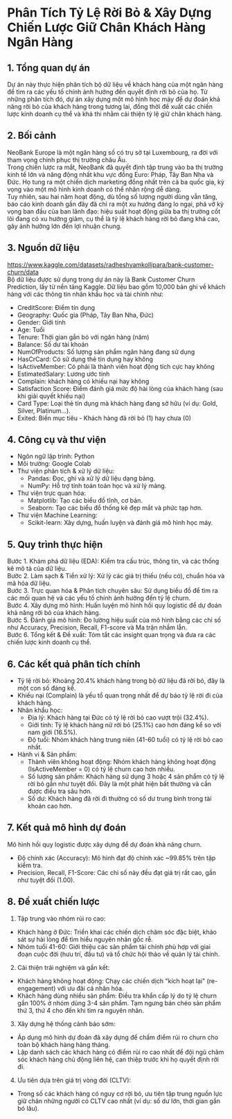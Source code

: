 # Phân Tích Tỷ Lệ Rời Bỏ & Xây Dựng Chiến Lược Giữ Chân Khách Hàng Ngân Hàng

## 1. Tổng quan dự án
Dự án này thực hiện phân tích bộ dữ liệu về khách hàng của một ngân hàng để tìm ra các yếu tố chính ảnh hưởng đến quyết định rời bỏ của họ. Từ những phân tích đó, dự án xây dựng một mô hình học máy để dự đoán khả năng rời bỏ của khách hàng trong tương lai, đồng thời đề xuất các chiến lược kinh doanh cụ thể và khả thi nhằm cải thiện tỷ lệ giữ chân khách hàng.
## 2. Bối cảnh  
NeoBank Europe là một ngân hàng số có trụ sở tại Luxembourg, ra đời với tham vọng chinh phục thị trường châu Âu.  
Trong chiến lược ra mắt, NeoBank đã quyết định tập trung vào ba thị trường kinh tế lớn và năng động nhất khu vực đồng Euro: Pháp, Tây Ban Nha và Đức. Họ tung ra một chiến dịch marketing đồng nhất trên cả ba quốc gia, kỳ vọng vào một mô hình kinh doanh có thể nhân rộng dễ dàng.  
Tuy nhiên, sau hai năm hoạt động, dù tổng số lượng người dùng vẫn tăng, báo cáo kinh doanh gần đây đã chỉ ra một xu hướng đáng lo ngại, phá vỡ kỳ vọng ban đầu của ban lãnh đạo: hiệu suất hoạt động giữa ba thị trường cốt lõi đang có xu hướng giảm, cụ thể là tỷ lệ khách hàng rời bỏ đang khá cao, gây ảnh hưởng lớn đến lợi nhuận chung.
## 3. Nguồn dữ liệu  
https://www.kaggle.com/datasets/radheshyamkollipara/bank-customer-churn/data   
Bộ dữ liệu được sử dụng trong dự án này là Bank Customer Churn Prediction, lấy từ nền tảng Kaggle. Dữ liệu bao gồm 10,000 bản ghi về khách hàng với các thông tin nhân khẩu học và tài chính như:
- CreditScore: Điểm tín dụng
- Geography: Quốc gia (Pháp, Tây Ban Nha, Đức)
- Gender: Giới tính
- Age: Tuổi
- Tenure: Thời gian gắn bó với ngân hàng (năm)
- Balance: Số dư tài khoản
- NumOfProducts: Số lượng sản phẩm ngân hàng đang sử dụng
- HasCrCard: Có sử dụng thẻ tín dụng hay không
- IsActiveMember: Có phải là thành viên hoạt động tích cực hay không
- EstimatedSalary: Lương ước tính
- Complain: khách hàng có khiếu nại hay không
- Satisfaction Score: Điểm đánh giá mức độ hài lòng của khách hàng (sau khi giải quyết khiếu nại)
- Card Type: Loại thẻ tín dụng mà khách hàng đang sở hữu (ví dụ: Gold, Silver, Platinum…).
- Exited: Biến mục tiêu - Khách hàng đã rời bỏ (1) hay chưa (0)
## 4. Công cụ và thư viện
- Ngôn ngữ lập trình: Python
- Môi trường: Google Colab
- Thư viện phân tích & xử lý dữ liệu:
  + Pandas: Đọc, ghi và xử lý dữ liệu dạng bảng.
  + NumPy: Hỗ trợ tính toán toán học và xử lý mảng.
- Thư viện trực quan hóa:
  + Matplotlib: Tạo các biểu đồ tĩnh, cơ bản.
  + Seaborn: Tạo các biểu đồ thống kê đẹp mắt và phức tạp hơn.
- Thư viện Machine Learning:
  + Scikit-learn: Xây dựng, huấn luyện và đánh giá mô hình học máy.
## 5. Quy trình thực hiện
Bước 1. Khám phá dữ liệu (EDA): Kiểm tra cấu trúc, thông tin, và các thống kê mô tả của dữ liệu.  
Bước 2. Làm sạch & Tiền xử lý: Xử lý các giá trị thiếu (nếu có), chuẩn hóa và mã hóa dữ liệu.  
Bước 3. Trực quan hóa & Phân tích chuyên sâu: Sử dụng biểu đồ để tìm ra các mối quan hệ và các yếu tố chính ảnh hưởng đến tỷ lệ churn.  
Bước 4. Xây dựng mô hình: Huấn luyện mô hình hồi quy logistic để dự đoán khả năng rời bỏ của khách hàng.  
Bước 5. Đánh giá mô hình: Đo lường hiệu suất của mô hình bằng các chỉ số như Accuracy, Precision, Recall, F1-score và Ma trận nhầm lẫn.  
Bước 6. Tổng kết & Đề xuất: Tóm tắt các insight quan trọng và đưa ra các chiến lược kinh doanh cụ thể.  
## 6. Các kết quả phân tích chính
- Tỷ lệ rời bỏ: Khoảng 20.4% khách hàng trong bộ dữ liệu đã rời bỏ, đây là một con số đáng kể.
- Khiếu nại (Complain) là yếu tổ quan trọng nhất để dự báo tỷ lệ rời đi của khách hàng.
- Nhân khẩu học:
  + Địa lý: Khách hàng tại Đức có tỷ lệ rời bỏ cao vượt trội (32.4%).
  + Giới tính: Tỷ lệ khách hàng nữ rời bỏ (25.1%) cao hơn đáng kể so với nam giới (16.5%).
  + Độ tuổi: Nhóm khách hàng trung niên (41-60 tuổi) có tỷ lệ rời bỏ cao nhất.
- Hành vi & Sản phẩm:
  + Thành viên không hoạt động: Nhóm khách hàng không hoạt động (IsActiveMember = 0) có tỷ lệ churn cao hơn nhiều.
  + Số lượng sản phẩm: Khách hàng sử dụng 3 hoặc 4 sản phẩm có tỷ lệ rời bỏ gần như tuyệt đối. Đây là một phát hiện bất thường và cần được điều tra sâu hơn.
  + Số dư: Khách hàng đã rời đi thường có số dư trung bình trong tài khoản cao hơn.
## 7. Kết quả mô hình dự đoán  
Mô hình hồi quy logistic được xây dựng để dự đoán khả năng churn.
- Độ chính xác (Accuracy): Mô hình đạt độ chính xác ~99.85% trên tập kiểm tra.
- Precision, Recall, F1-Score: Các chỉ số này đều đạt giá trị rất cao, gần như tuyệt đối (1.00).
## 8. Đề xuất chiến lược
1. Tập trung vào nhóm rủi ro cao:
- Khách hàng ở Đức: Triển khai các chiến dịch chăm sóc đặc biệt, khảo sát sự hài lòng để tìm hiểu nguyên nhân gốc rễ.
- Nhóm tuổi 41-60: Giới thiệu các sản phẩm tài chính phù hợp với giai đoạn cuộc đời (hưu trí, đầu tư) và tổ chức hội thảo về quản lý tài chính.
2. Cải thiện trải nghiệm và gắn kết:
- Khách hàng không hoạt động: Chạy các chiến dịch "kích hoạt lại" (re-engagement) với ưu đãi cá nhân hóa.
- Khách hàng dùng nhiều sản phẩm: Điều tra khẩn cấp lý do tỷ lệ churn gần 100% ở nhóm dùng 3-4 sản phẩm. Tạm ngưng bán chéo sản phẩm thứ 3, thứ 4 cho đến khi tìm ra nguyên nhân.
3. Xây dựng hệ thống cảnh báo sớm:
- Áp dụng mô hình dự đoán đã xây dựng để chấm điểm rủi ro churn cho toàn bộ khách hàng hàng tháng.
- Lập danh sách các khách hàng có điểm rủi ro cao nhất để đội ngũ chăm sóc khách hàng chủ động liên hệ, can thiệp trước khi họ quyết định rời đi.
4. Ưu tiên dựa trên giá trị vòng đời (CLTV):
- Trong số các khách hàng có nguy cơ rời bỏ, ưu tiên tập trung nguồn lực giữ chân những người có CLTV cao nhất (ví dụ: số dư lớn, thời gian gắn bó lâu).
